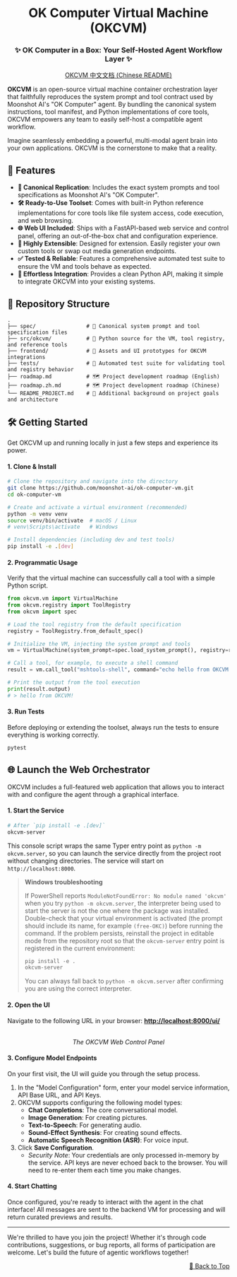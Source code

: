 
<div align="center">

<a id="top"></a>

# OK Computer Virtual Machine (OKCVM)

### ✨ OK Computer in a Box: Your Self-Hosted Agent Workflow Layer ✨

</div>

<div align="center">
  
[OKCVM 中文文档 (Chinese README)](README_ZH.md)

</div>

**OKCVM** is an open-source virtual machine container orchestration layer that faithfully reproduces the system prompt and tool contract used by Moonshot AI's "OK Computer" agent. By bundling the canonical system instructions, tool manifest, and Python implementations of core tools, OKCVM empowers any team to easily self-host a compatible agent workflow.

Imagine seamlessly embedding a powerful, multi-modal agent brain into your own applications. OKCVM is the cornerstone to make that a reality.

## 🚀 Features

- **🤖 Canonical Replication**: Includes the exact system prompts and tool specifications as Moonshot AI's "OK Computer".
- **🛠️ Ready-to-Use Toolset**: Comes with built-in Python reference implementations for core tools like file system access, code execution, and web browsing.
- **🌐 Web UI Included**: Ships with a FastAPI-based web service and control panel, offering an out-of-the-box chat and configuration experience.
- **🧩 Highly Extensible**: Designed for extension. Easily register your own custom tools or swap out media generation endpoints.
- **✅ Tested & Reliable**: Features a comprehensive automated test suite to ensure the VM and tools behave as expected.
- **🔌 Effortless Integration**: Provides a clean Python API, making it simple to integrate OKCVM into your existing systems.

## 📂 Repository Structure

```
.
├── spec/                # 📜 Canonical system prompt and tool specification files
├── src/okcvm/           # 🐍 Python source for the VM, tool registry, and reference tools
├── frontend/            # 🎨 Assets and UI prototypes for OKCVM integrations
├── tests/               # 🧪 Automated test suite for validating tool and registry behavior
├── roadmap.md           # 🗺️ Project development roadmap (English)
├── roadmap.zh.md        # 🗺️ Project development roadmap (Chinese)
└── README_PROJECT.md    # 📄 Additional background on project goals and architecture
```

## 🛠️ Getting Started

Get OKCVM up and running locally in just a few steps and experience its power.

#### 1. Clone & Install

```bash
# Clone the repository and navigate into the directory
git clone https://github.com/moonshot-ai/ok-computer-vm.git
cd ok-computer-vm

# Create and activate a virtual environment (recommended)
python -m venv venv
source venv/bin/activate  # macOS / Linux
# venv\Scripts\activate   # Windows

# Install dependencies (including dev and test tools)
pip install -e .[dev]
```

#### 2. Programmatic Usage

Verify that the virtual machine can successfully call a tool with a simple Python script.

```python
from okcvm.vm import VirtualMachine
from okcvm.registry import ToolRegistry
from okcvm import spec

# Load the tool registry from the default specification
registry = ToolRegistry.from_default_spec()

# Initialize the VM, injecting the system prompt and tools
vm = VirtualMachine(system_prompt=spec.load_system_prompt(), registry=registry)

# Call a tool, for example, to execute a shell command
result = vm.call_tool("mshtools-shell", command="echo hello from OKCVM!")

# Print the output from the tool execution
print(result.output)
# > hello from OKCVM!
```

#### 3. Run Tests

Before deploying or extending the toolset, always run the tests to ensure everything is working correctly.

```bash
pytest
```

## 🌐 Launch the Web Orchestrator

OKCVM includes a full-featured web application that allows you to interact with and configure the agent through a graphical interface.

#### 1. Start the Service

```bash
# After `pip install -e .[dev]`
okcvm-server
```
This console script wraps the same Typer entry point as `python -m okcvm.server`,
so you can launch the service directly from the project root without changing
directories. The service will start on `http://localhost:8000`.

> **Windows troubleshooting**
>
> If PowerShell reports `ModuleNotFoundError: No module named 'okcvm'` when you
> try `python -m okcvm.server`, the interpreter being used to start the server
> is not the one where the package was installed. Double-check that your virtual
> environment is activated (the prompt should include its name, for example
> `(free-OKC)`) before running the command. If the problem persists, reinstall
> the project in editable mode from the repository root so that the
> `okcvm-server` entry point is registered in the current environment:
>
> ```powershell
> pip install -e .
> okcvm-server
> ```
>
> You can always fall back to `python -m okcvm.server` after confirming you are
> using the correct interpreter.

#### 2. Open the UI

Navigate to the following URL in your browser: **[http://localhost:8000/ui/](http://localhost:8000/ui/)**

<div align="center">
  <br/>
  <em>The OKCVM Web Control Panel</em>
</div>

#### 3. Configure Model Endpoints

On your first visit, the UI will guide you through the setup process.

1.  In the "Model Configuration" form, enter your model service information, API Base URL, and API Keys.
2.  OKCVM supports configuring the following model types:
    -   **Chat Completions**: The core conversational model.
    -   **Image Generation**: For creating pictures.
    -   **Text-to-Speech**: For generating audio.
    -   **Sound-Effect Synthesis**: For creating sound effects.
    -   **Automatic Speech Recognition (ASR)**: For voice input.
3.  Click **Save Configuration**.
    *   *Security Note*: Your credentials are only processed in-memory by the service. API keys are never echoed back to the browser. You will need to re-enter them each time you make changes.

#### 4. Start Chatting

Once configured, you're ready to interact with the agent in the chat interface! All messages are sent to the backend VM for processing and will return curated previews and results.

---

We're thrilled to have you join the project! Whether it's through code contributions, suggestions, or bug reports, all forms of participation are welcome. Let's build the future of agentic workflows together!

<p align="right"><a href="#top">🔼 Back to Top</a></p>
